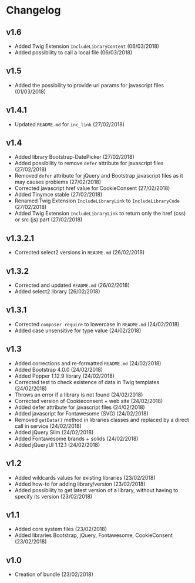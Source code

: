 # Changelog

v1.6
----
- Added Twig Extension `IncludeLibraryContent` (06/03/2018)
- Added possibility to call a local file (06/03/2018)

v1.5
----
- Added the possibility to provide url params for javascript files (01/03/2018)

v1.4.1
------
- Updated `README.md` for `inc_link` (27/02/2018)

v1.4
----
- Added library Bootstrap-DatePicker (27/02/2018)
- Added possibility to remove `defer` attribute for javascript files (27/02/2018)
- Removed `defer` attribute for jQuery and Bootstrap javascript files as it may causes problems (27/02/2018)
- Corrected javascript href value for CookieConsent (27/02/2018)
- Added Tinymce stable (27/02/2018)
- Renamed Twig Extension `IncludeLibraryLink` to `IncludeLibraryCode` (27/02/2018)
- Added Twig Extension `IncludeLibraryLink` to return only the href (css) or src (js) part (27/02/2018)

v1.3.2.1
--------
- Corrected select2 versions in `README.md` (26/02/2018)

v1.3.2
------
- Corrected and updated `README.md` (26/02/2018)
- Added select2 library (26/02/2018)

v1.3.1
------
- Corrected `composer require` to lowercase in `README.md` (24/02/2018)
- Added case unsensitive for type value (24/02/2018)

v1.3
----
- Added corrections and re-formatted `README.md` (24/02/2018)
- Added Bootstrap 4.0.0 (24/02/2018)
- Added Popper 1.12.9 library (24/02/2018)
- Corrected test to check existence of data in Twig templates (24/02/2018)
- Throws an error if a library is not found (24/02/2018)
- Corrected version of Cookieconsent + web site (24/02/2018)
- Added defer attribute for javascript files (24/02/2018)
- Added javascript for Fontawesome (SVG) (24/02/2018)
- Removed `getData()` method in libraries classes and replaced by a direct call in service (24/02/2018)
- Added jQuery Slim (24/02/2018)
- Added Fontawesome brands + solids (24/02/2018)
- Added jQueryUI 1.12.1 (24/02/2018)

v1.2
----
- Added wildcards values for existing libraries (23/02/2018)
- Added how-to for adding library/version (23/02/2018)
- Added possibility to get latest version of a library, without having to specify its version (23/02/2018)

v1.1
----
- Added core system files (23/02/2018)
- Added libraries Bootstrap, jQuery, Fontawesome, CookieConsent (23/02/2018)

v1.0
----
- Creation of bundle (23/02/2018)